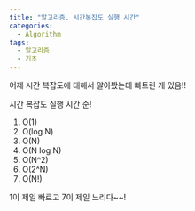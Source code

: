 ```yaml
---
title: "알고리즘. 시간복잡도 실행 시간"
categories:
  - Algorithm
tags:
  - 알고리즘
  - 기초
---
```






어제 시간 복잡도에 대해서 알아봤는데 빠트린 게 있음!!



시간 복잡도 실행 시간 순!

1. O(1)
2. O(log N)
3. O(N)
4. O(N log N)
5. O(N^2)
6. O(2^N)
7. O(N!)



1이 제일 빠르고 7이 제일 느리다~~!

